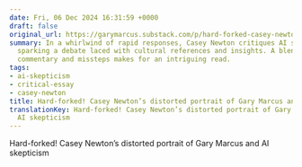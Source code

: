 ```yaml
---
date: Fri, 06 Dec 2024 16:31:59 +0000
draft: false
original_url: https://garymarcus.substack.com/p/hard-forked-casey-newtons-distorted
summary: In a whirlwind of rapid responses, Casey Newton critiques AI skepticism,
  sparking a debate laced with cultural references and insights. A blend of sharp
  commentary and missteps makes for an intriguing read.
tags:
- ai-skepticism
- critical-essay
- casey-newton
title: Hard-forked! Casey Newton’s distorted portrait of Gary Marcus and AI skepticism
translationKey: Hard-forked! Casey Newton’s distorted portrait of Gary Marcus and
  AI skepticism
---
```


Hard-forked! Casey Newton’s distorted portrait of Gary Marcus and AI skepticism
